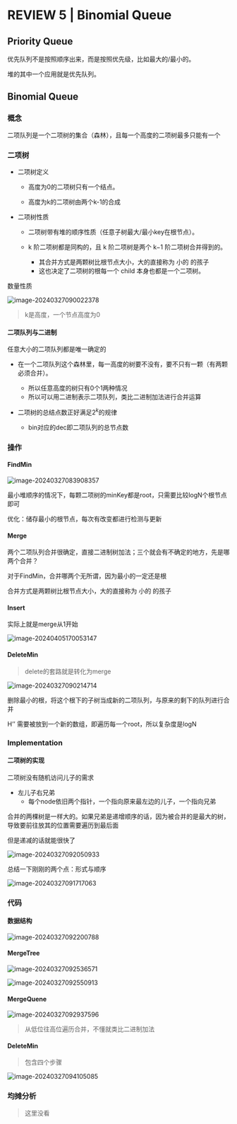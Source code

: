 # REVIEW 5 | Binomial Queue

## Priority Queue

优先队列不是按照顺序出来，而是按照优先级，比如最大的/最小的。

堆的其中一个应用就是优先队列。

## Binomial Queue

### 概念

二项队列是一个二项树的集合（森林），且每一个高度的二项树最多只能有一个

### 二项树

- 二项树定义

  - 高度为0的二项树只有一个结点。

  - 高度为k的二项树由两个k-1的合成

- 二项树性质

  - 二项树带有堆的顺序性质（任意子树最大/最小key在根节点）。


  - k 阶二项树都是同构的，且 k 阶二项树是两个 k−1 阶二项树合并得到的。
    - 其合并方式是两颗树比根节点大小，大的直接称为 小的 的孩子
    - 这也决定了二项树的根每一个 child 本身也都是一个二项树。

数量性质

![image-20240327090022378](https://raw.githubusercontent.com/RimLutienpeist/image-hosting/main/image-20240327090022378.png)

> k是高度，一个节点高度为0

#### 二项队列与二进制

任意大小的二项队列都是唯一确定的

- 在一个二项队列这个森林里，每一高度的树要不没有，要不只有一颗（有两颗必须合并）。
  - 所以任意高度的树只有0个1两种情况
  - 所以可以用二进制表示二项队列，类比二进制加法进行合并运算

- 二项树的总结点数正好满足$2^k$的规律
  - bin对应的dec即二项队列的总节点数

### 操作

#### FindMin

![image-20240327083908357](https://raw.githubusercontent.com/RimLutienpeist/image-hosting/main/image-20240327083908357.png)

最小堆顺序的情况下，每颗二项树的minKey都是root，只需要比较logN个根节点即可

优化：储存最小的根节点，每次有改变都进行检测与更新

#### Merge

两个二项队列合并很确定，直接二进制树加法；三个就会有不确定的地方，先是哪两个合并？

对于FindMin，合并哪两个无所谓，因为最小的一定还是根

合并方式是两颗树比根节点大小，大的直接称为 小的 的孩子

#### Insert

实际上就是merge从1开始

![image-20240405170053147](C:\Users\89620\AppData\Roaming\Typora\typora-user-images\image-20240405170053147.png)

#### DeleteMin

> delete的套路就是转化为merge

![image-20240327090214714](https://raw.githubusercontent.com/RimLutienpeist/image-hosting/main/image-20240327090214714.png)

删除最小的根，将这个根下的子树当成新的二项队列，与原来的剩下的队列进行合并

H’’ 需要被放到一个新的数组，即遍历每一个root，所以复杂度是logN

### Implementation

#### 二项树的实现

二项树没有随机访问儿子的需求

- 左儿子右兄弟
  - 每个node依旧两个指针，一个指向原来最左边的儿子，一个指向兄弟

合并的两棵树是一样大的。如果兄弟是递增顺序的话，因为被合并的是最大的树，导致要前往放其的位置需要遍历到最后面

但是递减的话就能很快了

![image-20240327092050933](https://raw.githubusercontent.com/RimLutienpeist/image-hosting/main/image-20240327092050933.png)

总结一下刚刚的两个点：形式与顺序

![image-20240327091717063](https://raw.githubusercontent.com/RimLutienpeist/image-hosting/main/image-20240327091717063.png)

### 代码

#### 数据结构

![image-20240327092200788](https://raw.githubusercontent.com/RimLutienpeist/image-hosting/main/image-20240327092200788.png)

#### MergeTree

![image-20240327092536571](https://raw.githubusercontent.com/RimLutienpeist/image-hosting/main/image-20240327092536571.png)

![image-20240327092550913](https://raw.githubusercontent.com/RimLutienpeist/image-hosting/main/image-20240327092550913.png)

#### MergeQuene

![image-20240327092937596](https://raw.githubusercontent.com/RimLutienpeist/image-hosting/main/image-20240327092937596.png)

> 从低位往高位遍历合并，不懂就类比二进制加法

#### DeleteMin

> 包含四个步骤

![image-20240327094105085](https://raw.githubusercontent.com/RimLutienpeist/image-hosting/main/image-20240327094105085.png)

### 均摊分析

> 这里没看

